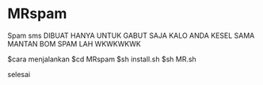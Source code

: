 # MRspam
Spam sms
DIBUAT HANYA UNTUK GABUT SAJA
KALO ANDA KESEL SAMA MANTAN 
BOM SPAM LAH WKWKWKWK

$cara menjalankan
$cd MRspam
$sh install.sh
$sh MR.sh


selesai
